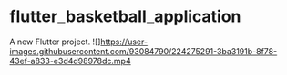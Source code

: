 # flutter_basketball_application
A new Flutter project.
![]https://user-images.githubusercontent.com/93084790/224275291-3ba3191b-8f78-43ef-a833-e3d4d98978dc.mp4

